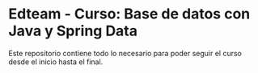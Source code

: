# Edteam - Curso: Base de datos con Java y Spring Data

Este repositorio contiene todo lo necesario para poder seguir el curso desde el inicio hasta el final.
